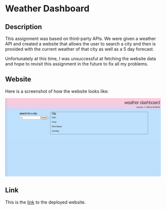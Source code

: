 # Weather Dashboard

## Description
This assignment was based on third-party APIs. We were given a weather API and created a website that allows the user to search a city and then is provided with the current weather of that city as well as a 5 day forecast.

Unfortunately at this time, I was unsuccessful at fetching the website data and hope to revisit this assignment in the future to fix all my problems.

## Website
Here is a screenshot of how the website looks like:

![screenshot of weather dashboard homepage](./weather%20homepage.png)

## Link

This is the [link](https://dejesusf.github.io/weather-dashboard/) to the deployed website.